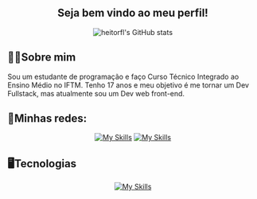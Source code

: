 <h2 align="center">Seja bem vindo ao meu perfil!</h2>
<div align="center">
   
   ![heitorfl's GitHub stats](https://github-readme-stats.vercel.app/api?username=heitorfl&show_icons=true&theme=react)
   
</div>
<h2>👨‍💻Sobre mim</h2>
<div>
   Sou um estudante de programação e faço Curso Técnico Integrado ao Ensino Médio no IFTM. Tenho 17 anos e meu objetivo é me tornar um Dev Fullstack, mas atualmente sou um Dev web front-end.
</div>

<h2>📱Minhas redes:</h2>

<div align="center">
   
   [![My Skills](https://skillicons.dev/icons?i=instagram)](https://www.instagram.com/_heitorfl/)
   [![My Skills](https://skillicons.dev/icons?i=linkedin)](https://www.linkedin.com/in/heitor-fernandes-de-lima-25aaa7339/)

</div>

<h2>🖥️Tecnologias</h2>

<div align="center">
   
   [![My Skills](https://skillicons.dev/icons?i=html,css,js,php,nodejs,c,sass,tailwind&perline=4)](https://skillicons.dev)
   
</div>
